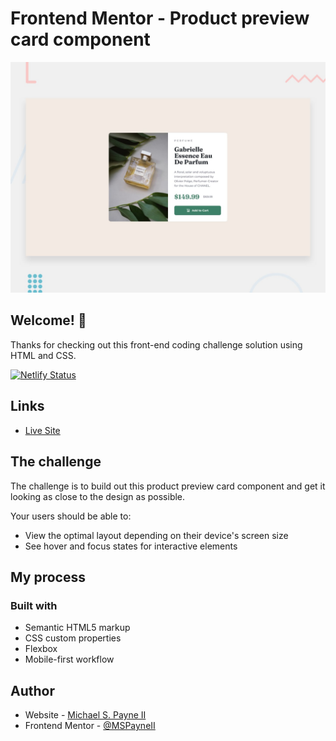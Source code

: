 # Frontend Mentor - Product preview card component

![Design preview for the Product preview card component coding challenge](./client/src/design/desktop-preview.jpg)

## Welcome! 👋

Thanks for checking out this front-end coding challenge solution using HTML and CSS.

[![Netlify Status](https://api.netlify.com/api/v1/badges/681a7d50-2d0c-4c52-9bcd-4d26c35db8a7/deploy-status)](https://app.netlify.com/sites/fem-product-preview-card-component/deploys)

## Links

- [Live Site](https://fem-product-preview-card-component.netlify.app/)

## The challenge

The challenge is to build out this product preview card component and get it looking as close to the design as possible.

Your users should be able to:

- View the optimal layout depending on their device's screen size
- See hover and focus states for interactive elements

## My process

### Built with

- Semantic HTML5 markup
- CSS custom properties
- Flexbox
- Mobile-first workflow

## Author

- Website - [Michael S. Payne II](https://www.michaelspayneii.com)
- Frontend Mentor - [@MSPayneII](https://www.frontendmentor.io/profile/MSPayneII)
